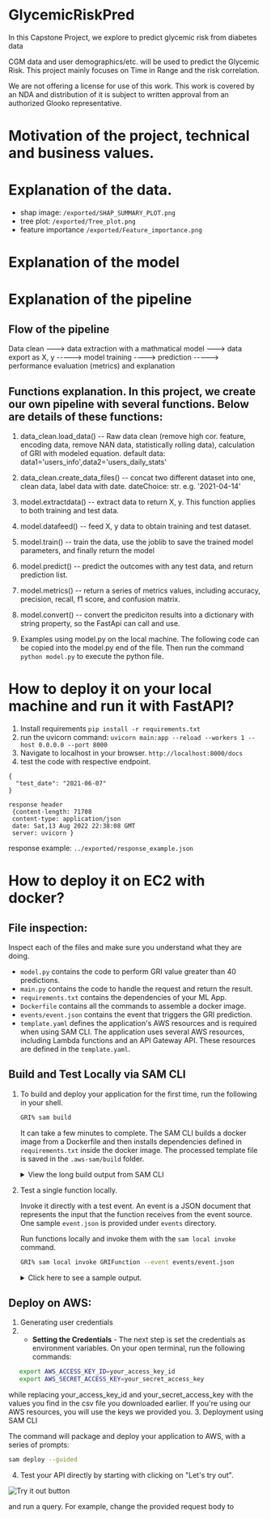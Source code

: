 # GlycemicRiskPred
In this Capstone Project, we explore to predict glycemic risk from diabetes data

CGM data and user demographics/etc. will be used to predict the Glycemic Risk. This project mainly focuses on Time in Range and the risk correlation.

We are not offering a license for use of this work. This work is covered by an NDA and distribution of it is subject to written approval from an authorized Glooko representative.
# Motivation of the project, technical and business values.
# Explanation of the data. 
- shap image: `/exported/SHAP_SUMMARY_PLOT.png`
- tree plot: `/exported/Tree_plot.png`
- feature importance `/exported/Feature_importance.png`
# Explanation of the model

# Explanation of the pipeline
## Flow of the pipeline
Data clean ---> data extraction with a mathmatical model ---> data export as X, y -----> model training ----> prediction -----> performance evaluation (metrics) and explanation
## Functions explanation. In this project, we create our own pipeline with several functions. Below are details of these functions:
1. data_clean.load_data() -- Raw data clean (remove high cor. feature, encoding data, remove NAN data, statistically rolling data), calculation of GRI with modeled equation.
    default data: data1='users_info',data2='users_daily_stats'
2. data_clean.create_data_files() -- concat two different dataset into one, clean data, label data with date.
    dateChoice: str. e.g. '2021-04-14'
3. model.extractdata() -- extract data to return X, y. This function applies to both training and test data.
4. model.datafeed() -- feed X, y data to obtain training and test dataset.
5. model.train() -- train the data, use the joblib to save the trained model parameters, and finally return the model
6. model.predict() -- predict the outcomes with any test data, and return prediction list.
7. model.metrics() -- return a series of metrics values, including accuracy, precision, recall,  f1 score, and confusion matrix.
8. model.convert() -- convert the prediciton results into a dictionary with string property, so the FastApi can call and use.

9. Examples using model.py on the local machine. The following code can be copied into the model.py end of the file. Then run the command `python model.py` to execute the python file.
<!-- #if __name__ == "__main__":
    #dateChoice = '2021-04-14'
    #test_date = '2021-06-07'
    #users_ds_df, users_info_df = load_data()
    #X_train, X_test, y_train, y_test = datafeed(dateChoice, users_ds_df, users_info_df)
    #model = train(X_train, y_train)
    #X_test,y_test = extractdata(test_date, users_ds_df, users_info_df)
    
    #print(X_train.shape, y_train.shape)
    #print(X_test.shape, y_test.shape)

    #prediction_list = predict(X_test).model
    #metrics = metrics(y_test, prediction_list)
    #print(metrics)
    #output = convert(prediction_list)
    #print(output)
    ##Use shap to explain visulizae importance rank
    #model_file = Path(BASE_DIR).joinpath(f"{'XGBC'}.joblib")
    #model = joblib.load(model_file)

    #shap.summary_plot(gbm_shap_values, X_train)
    #explainer = shap.TreeExplainer(model)
    #shap_val = explainer.shap_values(X_test)
    #shap.summary_plot(shap_val, X_test) -->

# How to deploy it on your local machine and run it with FastAPI?
1. Install requirements 
`pip install -r requirements.txt`
2. run the uvicorn command:
`uvicorn main:app --reload --workers 1 --host 0.0.0.0 --port 8000`
3. Navigate to localhost in your browser.
`http://localhost:8000/docs`
4. test the code with respective endpoint.
```
{
  "test_date": "2021-06-07"
}
```
```
response header
 {content-length: 71708 
 content-type: application/json 
 date: Sat,13 Aug 2022 22:38:08 GMT 
 server: uvicorn }
```

response example: `../exported/response_example.json`

# How to deploy it on EC2 with docker?
## File inspection:
  Inspect each of the files and make sure you understand what they are doing.
   - `model.py` contains the code to perform GRI value greater than 40 predictions.
   - `main.py` contains the code to handle the request and return the result.
   - `requirements.txt` contains the dependencies of your ML App.
   - `Dockerfile` contains all the commands to assemble a docker image.
   - `events/event.json` contains the event that triggers the GRI prediction.
   - `template.yaml` defines the application's AWS resources and is required when using SAM CLI.
      The application uses several AWS resources, including Lambda functions and an API Gateway API. These resources are defined in the `template.yaml`. 

## Build and Test Locally via SAM CLI
1. To build and deploy your application for the first time, run the following in your shell. 

   ```bash
   GRI% sam build
    ```
   It can take a few minutes to complete. The SAM CLI builds a docker image from a Dockerfile and then installs dependencies defined in `requirements.txt` inside the docker image. The processed template file is saved in the `.aws-sam/build` folder. 

   <details>
   <summary>View the long build output from SAM CLI </summary>
2. Test a single function locally. 

   Invoke it directly with a test event. An event is a JSON document that represents the input that the function receives from the event source. One sample `event.json` is provided under `events` directory.

   Run functions locally and invoke them with the `sam local invoke` command.

   ```bash
   GRI% sam local invoke GRIFunction --event events/event.json
   ```

   <details>
   <summary> Click here to see a sample output.</summary>

## Deploy on AWS:
1. Generating user credentials
2.    - **Setting the Credentials** - The next step is set the credentials as environment variables. On your open terminal, run the following commands:

   ```bash
      export AWS_ACCESS_KEY_ID=your_access_key_id
      export AWS_SECRET_ACCESS_KEY=your_secret_access_key
   ```
   while replacing your_access_key_id and your_secret_access_key with the values you find in the csv file you downloaded earlier. If you're using our AWS resources, you will use the keys we provided you.
3. Deployment using SAM CLI

   The command will package and deploy your application to AWS, with a series of prompts:

   ```bash
   sam deploy --guided
   ```
4. Test your API directly by starting with clicking on "Let's try out".

![Try it out button](images/try_it_out.png)

and run a query. For example, change the provided request body to



